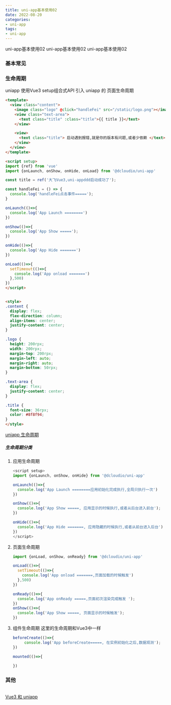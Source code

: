 ```yaml
---
title: uni-app基本使用02
date: 2022-08-20
categories: 
- uni-app
tags:
- uni-app
---
```

uni-app基本使用02
uni-app基本使用02
uni-app基本使用02

<!-- more -->

### 基本常见

### 生命周期

uniapp 使用Vue3 setup组合式API 引入 uniapp 的 页面生命周期

```html
<template>
  <view class="content">
    <image class="logo" @click="handleFei" src="/static/logo.png"></image>
    <view class="text-area">
      <text class="title" :class="title">{{ title }}</text>
    </view>

    <view>
      <text class="title"> 启动遇到报错,就是你的版本有问题,或者少依赖 </text>
    </view>
  </view>
</template>

<script setup>
import {ref} from 'vue'
import {onLaunch, onShow, onHide, onLoad} from '@dcloudio/uni-app'

const title = ref('大飞Vue3,uni-appddd启动成功了');

const handleFei = () => {
  console.log('handleFei点击事件=====');
}

onLaunch(()=>{
  console.log('App Launch ========')
})

onShow(()=>{
  console.log('App Show =====');
})

onHide(()=>{
  console.log('App Hide =======')
})

onLoad(()=>{
  setTimeout(()=>{
    console.log('App onload =======')
  },500)
})
</script>


<style>
.content {
  display: flex;
  flex-direction: column;
  align-items: center;
  justify-content: center;
}

.logo {
  height: 200rpx;
  width: 200rpx;
  margin-top: 200rpx;
  margin-left: auto;
  margin-right: auto;
  margin-bottom: 50rpx;
}

.text-area {
  display: flex;
  justify-content: center;
}

.title {
  font-size: 36rpx;
  color: #8f8f94;
}
</style>

```

[uniapp 生命周期](https://uniapp.dcloud.net.cn/tutorial/page.html#lifecycle)

##### 生命周期分类

1. 应用生命周期

   ```javascript
   <script setup>
   import {onLaunch, onShow, onHide} from '@dcloudio/uni-app'
   
   onLaunch(()=>{
     console.log('App Launch ========应用初始化完成执行,全局只执行一次')
   })
   
   onShow(()=>{
     console.log('App Show =====, 应用显示的时候执行,或者从后台进入前台');
   })
   
   onHide(()=>{
     console.log('App Hide =======, 应用隐藏的时候执行,或者从前台进入后台')
   })
   </script>
   ```

   

2. 页面生命周期
   ```javascript
   import {onLoad, onShow, onReady} from '@dcloudio/uni-app'
   
   onLoad(()=>{
     setTimeout(()=>{
       console.log('App onload =======,页面加载的时候触发')
     },500)
   })
   
   onReady(()=>{
     console.log('App onReady =====,页面初次渲染完成触发 ');
   })
   onShow(()=>{
     console.log('App Show =====, 页面显示的时候触发');
   })
   
   
   ```

   

3. 组件生命周期
   这里的生命周期和Vue3中一样

   ```javascript
   beforeCreate(()=>{
        console.log('App beforeCreate=====, 在实例初始化之后,数据观测');
   })
   
   mounted(()=>{
       
   })
   
   ```

   

### 其他

```shell

```

[Vue3 和 uniapp](https://uniapp.dcloud.net.cn/tutorial/migration-to-vue3.html)
















